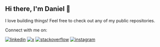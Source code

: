 ## Hi there, I'm Daniel 👋

I love building things! Feel free to check out any of my public repositories.

Connect with me on:

[![linkedin](https://img.shields.io/badge/LinkedIn-0077B5?style=for-the-badge&logo=linkedin&logoColor=white)](https://www.linkedin.com/in/dshkim/) [![x](https://img.shields.io/badge/X-000?style=for-the-badge&logo=x&logoColor=white)](https://x.com/dahnielkim) [![stackoverflow](https://img.shields.io/badge/Stack_Overflow-FE7A16?style=for-the-badge&logo=stack-overflow&logoColor=white)](https://stackoverflow.com/users/7960933/daniel-kim) [![instagram](https://img.shields.io/badge/INSTAGRAM-E1306C?style=for-the-badge&logo=instagram&logoColor=white)](https://www.instagram.com/dahnielkim/)
